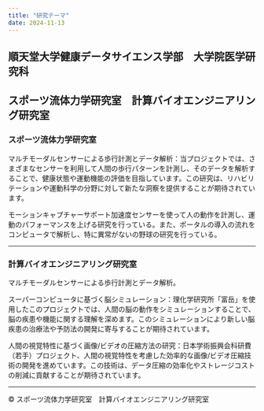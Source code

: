 ```yaml
---
title: "研究テーマ"
date: 2024-11-13
---
```


## 順天堂大学健康データサイエンス学部　大学院医学研究科

## スポーツ流体力学研究室　計算バイオエンジニアリング研究室

### スポーツ流体力学研究室
マルチモーダルセンサーによる歩行計測とデータ解析：当プロジェクトでは、さまざまなセンサーを利用して人間の歩行パターンを計測し、そのデータを解析することで、健康状態や運動機能の評価を目指しています。この研究は、リハビリテーションや運動科学の分野に対して新たな洞察を提供することが期待されています。

モーションキャプチャーサポート加速度センサーを使って人の動作を計測し、運動のパフォーマンスを上げる研究を行っている。また、ポータルの導入の流れをコンピュータで解析し、特に異常がないの野球の研究を行っている。

---

### 計算バイオエンジニアリング研究室
マルチモーダルセンサーによる歩行計測とデータ解析。

スーパーコンピュータに基づく脳シミュレーション：理化学研究所「富岳」を使用したこのプロジェクトでは、人間の脳の動作をシミュレーションすることで、脳の疾患や機能に関する理解を深めます。このシミュレーションにより新しい脳疾患の治療法や予防法の開発に寄与することが期待されています。

人間の視覚特性に基づく画像/ビデオの圧縮方法の研究：日本学術振興会科研費（若手）プロジェクト、人間の視覚特性を考慮した効率的な画像/ビデオ圧縮技術の開発を進めています。この技術は、データ圧縮の効率化やストレージコストの削減に貢献することが期待されています。

---

&copy; スポーツ流体力学研究室　計算バイオエンジニアリング研究室

